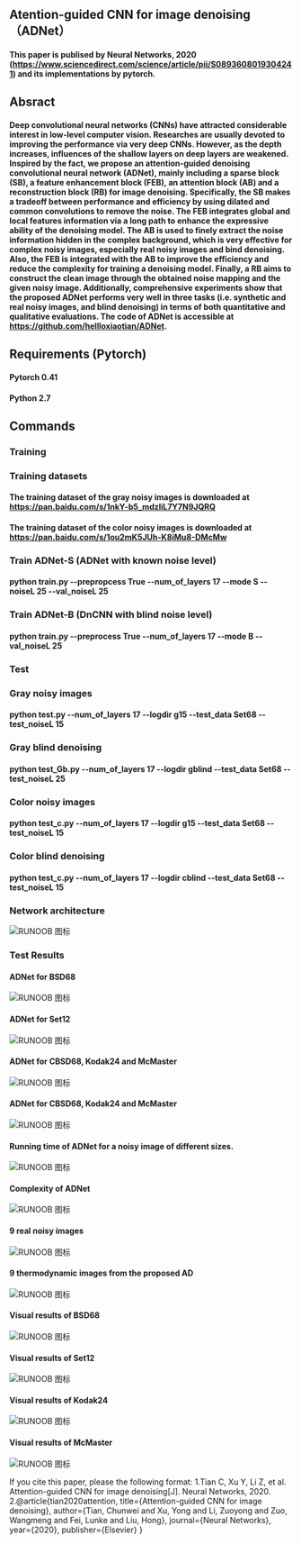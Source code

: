 ## Atention-guided CNN for image denoising（ADNet）
#### This paper is publised by Neural Networks, 2020 (https://www.sciencedirect.com/science/article/pii/S0893608019304241) and its implementations by pytorch.

## Absract
#### Deep convolutional neural networks (CNNs) have attracted considerable interest in low-level computer vision. Researches are usually devoted to improving the performance via very deep CNNs. However, as the depth increases, influences of the shallow layers on deep layers are weakened. Inspired by the fact, we propose an attention-guided denoising convolutional neural network (ADNet), mainly including a sparse block (SB), a feature enhancement block (FEB), an attention block (AB) and a reconstruction block (RB) for image denoising. Specifically, the SB makes a tradeoff between performance and efficiency by using dilated and common convolutions to remove the noise. The FEB integrates global and local features information via a long path to enhance the expressive ability of the denoising model. The AB is used to finely extract the noise information hidden in the complex background, which is very effective for complex noisy images, especially real noisy images and bind denoising. Also, the FEB is integrated with the AB to improve the efficiency and reduce the complexity for training a denoising model. Finally, a RB aims to construct the clean image through the obtained noise mapping and the given noisy image. Additionally, comprehensive experiments show that the proposed ADNet performs very well in three tasks (i.e. synthetic and real noisy images, and blind denoising) in terms of both quantitative and qualitative evaluations. The code of ADNet is accessible at https://github.com/hellloxiaotian/ADNet.

## Requirements (Pytorch)
#### Pytorch 0.41
#### Python 2.7



## Commands
### Training
### Training datasets 
#### The  training dataset of the gray noisy images is downloaded at https://pan.baidu.com/s/1nkY-b5_mdzliL7Y7N9JQRQ
#### The  training dataset of the color noisy images is downloaded at https://pan.baidu.com/s/1ou2mK5JUh-K8iMu8-DMcMw

### Train ADNet-S (ADNet with known noise level)
#### python train.py --prepropcess True --num_of_layers 17 --mode S --noiseL 25 --val_noiseL 25

### Train ADNet-B (DnCNN with blind noise level)
#### python train.py --preprocess True --num_of_layers 17 --mode B --val_noiseL 25

### Test 
### Gray noisy images
#### python test.py --num_of_layers 17 --logdir g15 --test_data Set68 --test_noiseL 15 
### Gray blind denoising
#### python test_Gb.py --num_of_layers 17 --logdir gblind --test_data Set68 --test_noiseL 25 

### Color noisy images
#### python test_c.py --num_of_layers 17 --logdir g15 --test_data Set68 --test_noiseL 15 
### Color blind denoising
#### python test_c.py --num_of_layers 17 --logdir cblind --test_data Set68 --test_noiseL 15

### Network architecture
![RUNOOB 图标](./networkandresult/1.png)

### Test Results
#### ADNet for BSD68
![RUNOOB 图标](./networkandresult/2BSD.png)

#### ADNet for Set12
![RUNOOB 图标](./networkandresult/3Set12.png)

#### ADNet for CBSD68, Kodak24 and McMaster
![RUNOOB 图标](./networkandresult/4color.png)

#### ADNet for CBSD68, Kodak24 and McMaster
![RUNOOB 图标](./networkandresult/5realnoisy.png)

#### Running time of ADNet for a noisy image of different sizes.
![RUNOOB 图标](./networkandresult/6runugtime.png)

#### Complexity of ADNet
![RUNOOB 图标](./networkandresult/7complexity.png)

#### 9 real noisy images
![RUNOOB 图标](./networkandresult/8realnoisy.png)

#### 9 thermodynamic images from the proposed AD
![RUNOOB 图标](./networkandresult/9ab.png)

#### Visual results of BSD68
![RUNOOB 图标](./networkandresult/9gray.png)

#### Visual results of Set12
![RUNOOB 图标](./networkandresult/10gray.png)

#### Visual results of Kodak24
![RUNOOB 图标](./networkandresult/11.png)

#### Visual results of McMaster 
![RUNOOB 图标](./networkandresult/12.png)

If you cite this paper, please the following format:
1.Tian C, Xu Y, Li Z, et al. Attention-guided CNN for image denoising[J]. Neural Networks, 2020.
2.@article{tian2020attention,
  title={Attention-guided CNN for image denoising},
  author={Tian, Chunwei and Xu, Yong and Li, Zuoyong and Zuo, Wangmeng and Fei, Lunke and Liu, Hong},
  journal={Neural Networks},
  year={2020},
  publisher={Elsevier}
}
